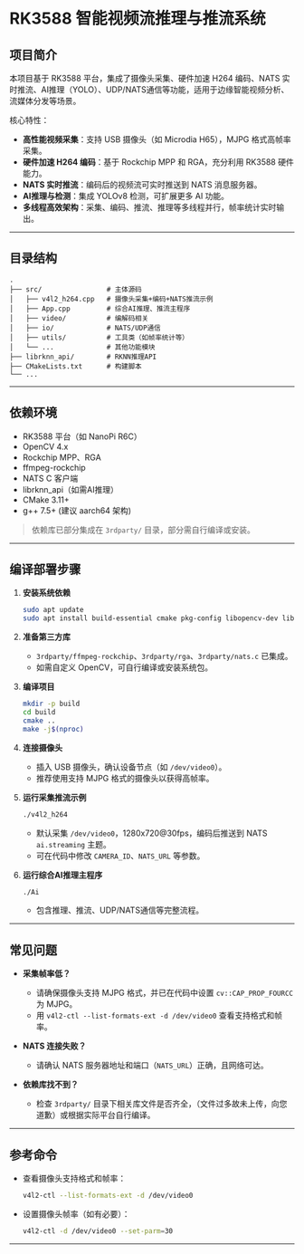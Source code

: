 # RK3588 智能视频流推理与推流系统

## 项目简介

本项目基于 RK3588 平台，集成了摄像头采集、硬件加速 H264 编码、NATS 实时推流、AI推理（YOLO）、UDP/NATS通信等功能，适用于边缘智能视频分析、流媒体分发等场景。

核心特性：

- **高性能视频采集**：支持 USB 摄像头（如 Microdia H65），MJPG 格式高帧率采集。
- **硬件加速 H264 编码**：基于 Rockchip MPP 和 RGA，充分利用 RK3588 硬件能力。
- **NATS 实时推流**：编码后的视频流可实时推送到 NATS 消息服务器。
- **AI推理与检测**：集成 YOLOv8 检测，可扩展更多 AI 功能。
- **多线程高效架构**：采集、编码、推流、推理等多线程并行，帧率统计实时输出。

---

## 目录结构

```
.
├── src/                # 主体源码
│   ├── v4l2_h264.cpp   # 摄像头采集+编码+NATS推流示例
│   ├── App.cpp         # 综合AI推理、推流主程序
│   ├── video/          # 编解码相关
│   ├── io/             # NATS/UDP通信
│   ├── utils/          # 工具类（如帧率统计等）
│   └── ...             # 其他功能模块
├── librknn_api/        # RKNN推理API
├── CMakeLists.txt      # 构建脚本
└── ...
```

---

## 依赖环境

- RK3588 平台（如 NanoPi R6C）
- OpenCV 4.x
- Rockchip MPP、RGA
- ffmpeg-rockchip
- NATS C 客户端
- librknn_api（如需AI推理）
- CMake 3.11+
- g++ 7.5+ (建议 aarch64 架构)

> 依赖库已部分集成在 `3rdparty/` 目录，部分需自行编译或安装。

---

## 编译部署步骤

1. **安装系统依赖**
   ```bash
   sudo apt update
   sudo apt install build-essential cmake pkg-config libopencv-dev libssl-dev
   ```

2. **准备第三方库**
   - `3rdparty/ffmpeg-rockchip`、`3rdparty/rga`、`3rdparty/nats.c` 已集成。
   - 如需自定义 OpenCV，可自行编译或安装系统包。

3. **编译项目**
   ```bash
   mkdir -p build
   cd build
   cmake ..
   make -j$(nproc)
   ```

4. **连接摄像头**
   - 插入 USB 摄像头，确认设备节点（如 `/dev/video0`）。
   - 推荐使用支持 MJPG 格式的摄像头以获得高帧率。

5. **运行采集推流示例**
   ```bash
   ./v4l2_h264
   ```
   - 默认采集 `/dev/video0`，1280x720@30fps，编码后推送到 NATS `ai.streaming` 主题。
   - 可在代码中修改 `CAMERA_ID`、`NATS_URL` 等参数。

6. **运行综合AI推理主程序**
   ```bash
   ./Ai
   ```
   - 包含推理、推流、UDP/NATS通信等完整流程。

---

## 常见问题

- **采集帧率低？**
  - 请确保摄像头支持 MJPG 格式，并已在代码中设置 `cv::CAP_PROP_FOURCC` 为 MJPG。
  - 用 `v4l2-ctl --list-formats-ext -d /dev/video0` 查看支持格式和帧率。

- **NATS 连接失败？**
  - 请确认 NATS 服务器地址和端口（`NATS_URL`）正确，且网络可达。

- **依赖库找不到？**
  - 检查 `3rdparty/` 目录下相关库文件是否齐全，（文件过多故未上传，向您道歉）或根据实际平台自行编译。

---

## 参考命令

- 查看摄像头支持格式和帧率：
  ```bash
  v4l2-ctl --list-formats-ext -d /dev/video0
  ```
- 设置摄像头帧率（如有必要）：
  ```bash
  v4l2-ctl -d /dev/video0 --set-parm=30
  ```

---

